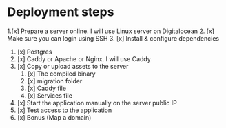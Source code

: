 # Deployment steps

1.[x] Prepare a server online. I will use Linux server on Digitalocean
2. [x] Make sure you can login using SSH
3. [x] Install & configure dependencies 
   1. [x] Postgres
   2. [x] Caddy or Apache or Nginx. I will use Caddy
4. [x] Copy or upload assets to the server
   1. [x] The compiled binary
   2. [x] migration folder
   3. [x] Caddy file
   4. [x] Services file
5. [x] Start the application manually on the server public IP
6. [x] Test access to the application
7. [x] Bonus (Map a domain)
